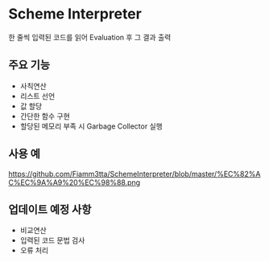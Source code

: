 # Scheme Interpreter

한 줄씩 입력된 코드를 읽어 Evaluation 후 그 결과 출력

## 주요 기능

* 사칙연산
* 리스트 선언
* 값 할당
* 간단한 함수 구현
* 할당된 메모리 부족 시 Garbage Collector 실행

## 사용 예

https://github.com/Fiamm3tta/SchemeInterpreter/blob/master/%EC%82%AC%EC%9A%A9%20%EC%98%88.png

## 업데이트 예정 사항

* 비교연산
* 입력된 코드 문법 검사
* 오류 처리

